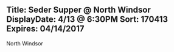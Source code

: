 Title: Seder Supper @ North Windsor 
DisplayDate: 4/13 @ 6:30PM
Sort: 170413
Expires: 04/14/2017
---
North Windsor